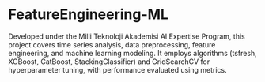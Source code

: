 # FeatureEngineering-ML
Developed under the Milli Teknoloji Akademisi AI Expertise Program, this project covers time series analysis, data preprocessing, feature engineering, and machine learning modeling. It employs algorithms (tsfresh, XGBoost, CatBoost, StackingClassifier) and GridSearchCV for hyperparameter tuning, with performance evaluated using metrics.
